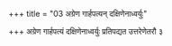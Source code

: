 +++
title = "03 अग्रेण गार्हपत्यन् दक्षिणेनाध्वर्युः"

+++
अग्रेण गार्हपत्यं दक्षिणेनाध्वर्युः प्रतिपद्यत उत्तरेणेतरौ ३